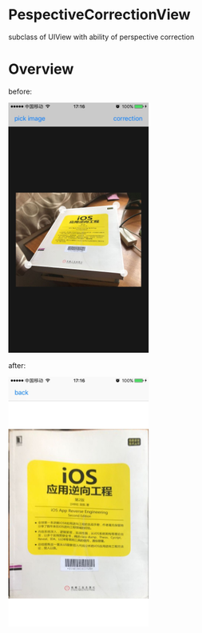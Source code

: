 # PespectiveCorrectionView
subclass of UIView with ability of perspective correction

# Overview

before:

<img src="https://github.com/kenny1269/PespectiveCorrectionView/blob/master/screenshot/before.jpg" height="500" />


after:

<img src="https://github.com/kenny1269/PespectiveCorrectionView/blob/master/screenshot/after.jpg" height="500" />
